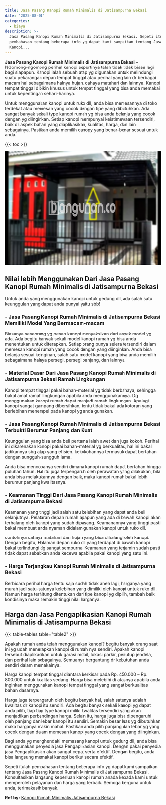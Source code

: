 ```yaml
---
title: Jasa Pasang Kanopi Rumah Minimalis di Jatisampurna Bekasi
date: '2025-08-01'
categories:
  - biaya
description: >-
  Jasa Pasang Kanopi Rumah Minimalis di Jatisampurna Bekasi. Sepeti itulah
  pembahasan tentang beberapa info yg dapat kami sampaikan tentang Jasa Pasang
  Kanopi...
---
```


**Jasa Pasang Kanopi Rumah Minimalis di Jatisampurna Bekasi** – NGomong-ngomong perihal kanopi sepertinya telah tidak tidak biasa lagi bagi siapapun. Kanopi ialah sebuah atap yg digunakan untuk melindungi suatu pekarangan depan tempat tinggal atau perihal yang lain dr berbagai macam hal sebagaimana halnya hujan, cahaya matahari dan lainnya. Kanopi tempat tinggal dibikin khusus untuk tempat tinggal yang bisa anda memakai untuk kepentingan sehari-harinya.

Untuk menggunakan kanopi untuk ruko dll, anda bisa memesannya di toko terdekat atau memesan yang cocok dengan tipe yang dibutuhkan. Ada sangat banyak sekali type kanopi rumah yg bisa anda belanja yang cocok dengan yg diinginkan. Setiap kanopi mempunyai keistimewaan tersendiri, baik dr aspek bahan yang diaplikasikan, kualitas, harga, dan lain sebagainya. Pastikan anda memilih canopy yang benar-benar sesuai untuk anda.

{{< toc >}}

![Jasa Pasang Kanopi Rumah Minimalis di Jatisampurna Bekasi](/images/harga-kanopi-minimalis-61.png)

## Nilai lebih Menggunakan Dari Jasa Pasang Kanopi Rumah Minimalis di Jatisampurna Bekasi

Untuk anda yang menggunakan kanopi untuk gedung dll, ada salah satu keunggulan yang dapat anda punyai yaitu sbb!

### \- Jasa Pasang Kanopi Rumah Minimalis di Jatisampurna Bekasi Memiliki Model Yang Bermacam-macam

Biasanya seseorang yg pesan kanopi menyaksikan dari aspek model yg ada. Ada begitu banyak sekali model kanopi rumah yg bisa anda menentukan untuk diterapkan. Setiap orang punya selera tersendiri dalam memesan kanopi rumah yang cocok dengan yang diinginkan. Anda bisa belanja sesuai keinginan, salah satu model kanopi yang bisa anda memilih sebagaimana halnya persegi, persegi panjang, dan lainnya.

### \- Material Dasar Dari Jasa Pasang Kanopi Rumah Minimalis di Jatisampurna Bekasi Ramah Lingkungan

Kanopi tempat tinggal pakai bahan-material yg tidak berbahaya, sehingga bakal amat ramah lingkungan apabila anda menggunakannya. Dg menggunakan kanopi rumah dapat menjadi ramah lingkungan. Apalagi kanopi sangat gampang dibersihkan, tentu tidak bakal ada kotoran yang berlebihan menempel pada kanopi yg anda gunakan.

### \- Jasa Pasang Kanopi Rumah Minimalis di Jatisampurna Bekasi Terbukti Berumur Panjang dan Kuat

Keunggulan yang bisa anda beli pertama ialah awet dan juga kokoh. Perihal ini dikarenakan kanopi pakai bahan-material yg berkualitas, hal ini bakal jadikannya sbg atap yang efisien. kekokohannya termasuk dapat bertahan dengan sungguh-sungguh lama.

Anda bisa mencobanya sendiri dimana kanopi rumah dapat bertahan hingga puluhan tahun. Hal itu juga terpengaruh oleh perawatan yang dilakukan, bila anda bisa melakukannya dengan baik, maka kanopi rumah bakal lebih berumur panjang kwalitasnya.

### \- Keamanan Tinggi Dari Jasa Pasang Kanopi Rumah Minimalis di Jatisampurna Bekasi

Keamanan yang tinggi jadi salah satu kelebihan yang dapat anda beli selanjutnya. Pelataran depan rumah apapun yang ada di bawah kanopi akan terhalang oleh kanopi yang sudah dipasang. Keamanannya yang tinggi pasti bakal membuat anda nyaman didalam gunakan kanopi untuk ruko dll.

contohnya cahaya matahari dan hujan yang bisa dihalangi oleh kanopi. Dengan begitu, Halaman depan ruko dll yang terdapat di bawah kanopi bakal terlindungi dg sangat sempurna. Keamanan yang terjamin sudah pasti tidak dapat sebabkan anda kecewa apabila pakai kanopi yang satu ini.

### \- Harga Terjangkau Kanopi Rumah Minimalis di Jatisampurna Bekasi

Berbicara perihal harga tentu saja sudah tidak aneh lagi, harganya yang murah jadi satu-satunya kelebihan yang dimiliki oleh kanopi untuk ruko dll. Namun harga terhitung ditentukan dari tipe kanopi yg dipilih, tambah baik kondisinya maka semakin tinggi nilai harganya.

## Harga dan Jasa Pengaplikasian Kanopi Rumah Minimalis di Jatisampurna Bekasi

{{< table-tables table="table2" >}}

Apakah rumah anda telah menggunakan kanopi? begitu banyak orang saat ini yg udah menerapkan kanopi di rumah nya sendiri. Apakah kanopi tersebut diaplikasikan untuk garasi mobil, lokasi parkir, penutup jendela, dan perihal lain sebagainya. Semuanya bergantung dr kebutuhan anda sendiri dalam memakainya.

Harga kanopi tempat tinggal diantara berkisar pada Rp. 450.000 – Rp. 800.000 untuk kualitas sedang. Harga bisa melebihi di atasnya apabila anda inginkan menggunakan kanopi tempat tinggal yang sangat berkualitas bahan dasarnya.

Harga juga terpengaruh oleh begitu banyak hal, salah satunya adalah kwalitas dr kanopi itu sendiri. Ada begitu banyak sekali kanopi yg dapat anda pilih, tiap tiap type kanopi miliki kwalitas tersendiri yang akan menjadikan perbandingan harga. Selain itu, harga juga bisa dipengaruhi oleh panjang dan lebar kanopi itu sendiri. Semakin besar luas yg dibutuhkan maka harganya makin mahal. Pastikan anda pilih panjang dan lebar yg yang cocok dengan dalam memesan kanopi yang cocok dengan yang diinginkan.

Bagi anda yg menghendaki memasang kanopi untuk gedung dll, anda bisa menggunakan penyedia jasa Pengaplikasian kanopi. Dengan pakai penyedia jasa Pengaplikasian akan sangat cepat serta efektif. Dengan begitu, anda bisa langsung memakai kanopi berikut secara efektif.

Sepeti itulah pembahasan tentang beberapa info yg dapat kami sampaikan tentang Jasa Pasang Kanopi Rumah Minimalis di Jatisampurna Bekasi. Konsultasikan langsung keperluan kanopi rumah anada kepada kami untuk memperoleh pelayanan dan harga yang terbaik. Semoga berguna untuk anda, terimakasih banyak.

**Ref by:**  [Kanopi Rumah Minimalis Jatisampurna Bekasi](https://id.wikipedia.org/wiki/Kanopi)
